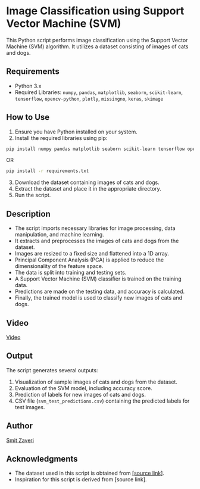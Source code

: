 # Image Classification using Support Vector Machine (SVM)

This Python script performs image classification using the Support Vector Machine (SVM) algorithm. It utilizes a dataset consisting of images of cats and dogs.

## Requirements
- Python 3.x
- Required Libraries: `numpy`, `pandas`, `matplotlib`, `seaborn`, `scikit-learn`, `tensorflow`, `opencv-python`, `plotly`, `missingno`, `keras`, `skimage`

## How to Use
1. Ensure you have Python installed on your system.
2. Install the required libraries using pip:
```bash
pip install numpy pandas matplotlib seaborn scikit-learn tensorflow opencv-python plotly missingno keras scikit-image
```
OR
```bash
pip install -r requirements.txt
```

3. Download the dataset containing images of cats and dogs.
4. Extract the dataset and place it in the appropriate directory.
5. Run the script.

## Description
- The script imports necessary libraries for image processing, data manipulation, and machine learning.
- It extracts and preprocesses the images of cats and dogs from the dataset.
- Images are resized to a fixed size and flattened into a 1D array.
- Principal Component Analysis (PCA) is applied to reduce the dimensionality of the feature space.
- The data is split into training and testing sets.
- A Support Vector Machine (SVM) classifier is trained on the training data.
- Predictions are made on the testing data, and accuracy is calculated.
- Finally, the trained model is used to classify new images of cats and dogs.

## Video
[Video](03.mp4)

## Output
The script generates several outputs:
1. Visualization of sample images of cats and dogs from the dataset.
2. Evaluation of the SVM model, including accuracy score.
3. Prediction of labels for new images of cats and dogs.
4. CSV file (`svm_test_predictions.csv`) containing the predicted labels for test images.

## Author
[Smit Zaveri](https://github.com/Smit-Zaveri)

## Acknowledgments
- The dataset used in this script is obtained from [\[source link\]](https://www.kaggle.com/code/smitzaveri/svm-dog-cat/input).
- Inspiration for this script is derived from [source link].

